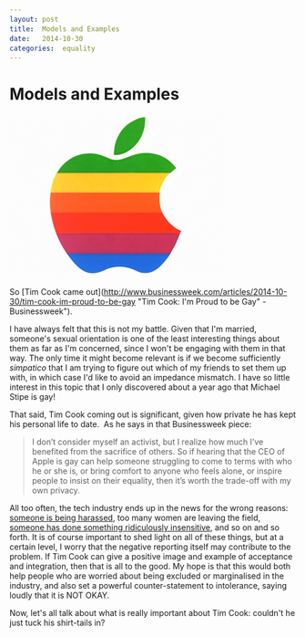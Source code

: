 ```yaml
---
layout: post
title:  Models and Examples 
date:   2014-10-30 
categories:  equality 
---
```


# Models and Examples


![|380x0](/images/203027.jpg)

So [Tim Cook came out](http://www.businessweek.com/articles/2014-10-30/tim-cook-im-proud-to-be-gay "Tim Cook: I'm Proud to be Gay" - Businessweek").

I have always felt that this is not my battle. Given that I'm married, someone's sexual orientation is one of the least interesting things about them as far as I'm concerned, since I won't be engaging with them in that way. The only time it might become relevant is if we become sufficiently *simpatico* that I am trying to figure out which of my friends to set them up with, in which case I'd like to avoid an impedance mismatch. I have so little interest in this topic that I only discovered about a year ago that Michael Stipe is gay!

That said, Tim Cook coming out is significant, given how private he has kept his personal life to date.  As he says in that Businessweek piece:

> I don’t consider myself an activist, but I realize how much I’ve benefited from the sacrifice of others. So if hearing that the CEO of Apple is gay can help someone struggling to come to terms with who he or she is, or bring comfort to anyone who feels alone, or inspire people to insist on their equality, then it’s worth the trade-off with my own privacy.

All too often, the tech industry ends up in the news for the wrong reasons: [someone is being harassed](http://www.bbc.com/news/technology-29821050 "BBC News: Zoe Quinn: GamerGate must be condemned" ), too many women are leaving the field, [someone has done something ridiculously insensitive](http://www.sfgate.com/business/article/Tech-companies-haven-t-gotten-past-sexism-1-0-5845691.php "Tech companies haven’t gotten past sexism 1.0 - SFGate"), and so on and so forth. It is of course important to shed light on all of these things, but at a certain level, I worry that the negative reporting itself may contribute to the problem. If Tim Cook can give a positive image and example of acceptance and integration, then that is all to the good. My hope is that this would both help people who are worried about being excluded or marginalised in the industry, and also set a powerful counter-statement to intolerance, saying loudly that it is NOT OKAY.

Now, let's all talk about what is really important about Tim Cook: couldn't he just tuck his shirt-tails in?

